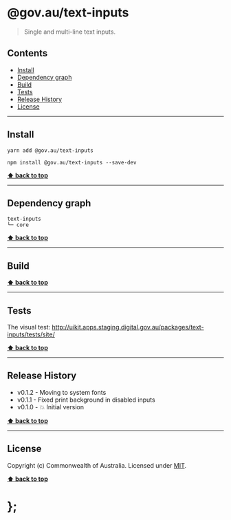 @gov.au/text-inputs
============

> Single and multi-line text inputs.


## Contents

* [Install](#install)
* [Dependency graph](#dependency-graph)
* [Build](#build)
* [Tests](#tests)
* [Release History](#release-history)
* [License](#license)


----------------------------------------------------------------------------------------------------------------------------------------------------------------


## Install


```shell
yarn add @gov.au/text-inputs
```

```shell
npm install @gov.au/text-inputs --save-dev
```


**[⬆ back to top](#contents)**


----------------------------------------------------------------------------------------------------------------------------------------------------------------


## Dependency graph

```shell
text-inputs
└─ core
```


**[⬆ back to top](#contents)**


----------------------------------------------------------------------------------------------------------------------------------------------------------------


## Build


**[⬆ back to top](#contents)**


----------------------------------------------------------------------------------------------------------------------------------------------------------------


## Tests

The visual test: http://uikit.apps.staging.digital.gov.au/packages/text-inputs/tests/site/


**[⬆ back to top](#contents)**


----------------------------------------------------------------------------------------------------------------------------------------------------------------


## Release History

* v0.1.2 - Moving to system fonts
* v0.1.1 - Fixed print background in disabled inputs
* v0.1.0 - 💥 Initial version


**[⬆ back to top](#contents)**


----------------------------------------------------------------------------------------------------------------------------------------------------------------


## License

Copyright (c) Commonwealth of Australia.
Licensed under [MIT](https://raw.githubusercontent.com/govau/uikit/packages/core/master/LICENSE).


**[⬆ back to top](#contents)**

# };
